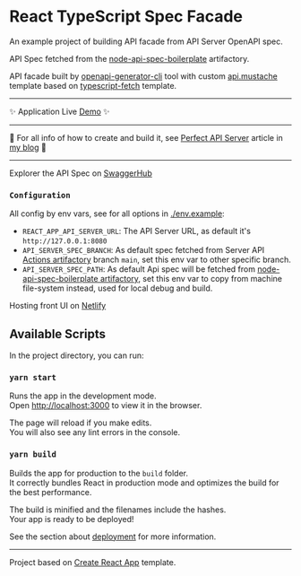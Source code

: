 # React TypeScript Spec Facade

An example project of building API facade from API Server OpenAPI spec.



API Spec fetched from the [node-api-spec-boilerplate](https://github.com/haimkastner/node-api-spec-boilerplate) artifactory.

API facade built by [openapi-generator-cli](https://github.com/OpenAPITools/openapi-generator-cli) tool with custom [api.mustache](./resources/openapi/templates/typescript-axios/api.mustache) template based on [typescript-fetch](https://github.com/swagger-api/swagger-codegen/blob/master/modules/swagger-codegen/src/main/resources/typescript-fetch/api.mustache) template.

---

✨ Application Live [Demo](https://react-typescript-spec-facade.castnet.club/) ✨

---
📙 For all info of how to create and build it, see [Perfect API Server](https://blog.castnet.club/en/blog/perfect-api-server-part-b) article in [my blog](https://blog.castnet.club/en) 📙

---

Explorer the API Spec on [SwaggerHub](https://app.swaggerhub.com/apis/haimkastner/node-api-spec-boilerplate)

### `Configuration`

All config by env vars, see for all options in [./env.example](./.env.example):
* `REACT_APP_API_SERVER_URL`: The API Server URL, as default it's `http://127.0.0.1:8080`   
* `API_SERVER_SPEC_BRANCH`: As default spec fetched from Server API [Actions artifactory](https://github.com/haimkastner/node-api-spec-boilerplate/actions) branch `main`, set this env var to other specific branch.
* `API_SERVER_SPEC_PATH`: As default Api spec will be fetched from [node-api-spec-boilerplate artifactory](https://github.com/haimkastner/node-api-spec-boilerplate/actions), set this env var to copy from machine file-system instead, used for local debug and build.

Hosting front UI on [Netlify](https://react-typescript-spec-facade.castnet.club/)


## Available Scripts

In the project directory, you can run:

### `yarn start`

Runs the app in the development mode.\
Open [http://localhost:3000](http://localhost:3000) to view it in the browser.

The page will reload if you make edits.\
You will also see any lint errors in the console.

### `yarn build`

Builds the app for production to the `build` folder.\
It correctly bundles React in production mode and optimizes the build for the best performance.

The build is minified and the filenames include the hashes.\
Your app is ready to be deployed!

See the section about [deployment](https://facebook.github.io/create-react-app/docs/deployment) for more information.

---
Project based on [Create React App](https://github.com/facebook/create-react-app) template.